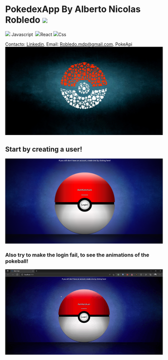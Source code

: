 # PokedexApp By Alberto Nicolas Robledo <img src='https://github.com/RobleMdqDev/PokeDex/blob/main/src/img/poke_ball_icon.jpg' style='width: 20px'>
 <img src='https://camo.githubusercontent.com/01920dc8ff66bdb2cd3bbc4847b3f88c16b706a24a3e2ee8c22b51eace241460/68747470733a2f2f75706c6f61642e77696b696d656469612e6f72672f77696b6970656469612f636f6d6d6f6e732f7468756d622f392f39392f556e6f6666696369616c5f4a6176615363726970745f6c6f676f5f322e7376672f3132303070782d556e6f6666696369616c5f4a6176615363726970745f6c6f676f5f322e7376672e706e67' style='width: 20px'> Javascript ![]()
 <img src='https://camo.githubusercontent.com/22c60db64e6ede1bbc4ecb83d5e020a9039efb4df30886324c4aab9e955de7ed/68747470733a2f2f75706c6f61642e77696b696d656469612e6f72672f77696b6970656469612f636f6d6d6f6e732f7468756d622f342f34372f52656163742e7376672f3132303070782d52656163742e7376672e706e67' style='width: 20px'>React 
 <img src='https://camo.githubusercontent.com/bd324083a5be53ed27df6319ebcbccc48f0690e7285a71e36f65a24f2b8dcc02/68747470733a2f2f313030306d61726361732e6e65742f77702d636f6e74656e742f75706c6f6164732f323032312f30322f4353532d4c6f676f2e706e67' style='width: 30px'>Css    

Contacto: [Linkedin](https://www.linkedin.com/in/albertorobledomdq/). Email: Robledo.mdp@gmail.com.
PokeApi[](https://pokeapi.co/)    
![Image text](https://github.com/RobleMdqDev/PokeDex/blob/main/src/img/pokeball.jpg)


## Start by creating a user!

![Image text](https://github.com/RobleMdqDev/PokeDex/blob/main/src/img/readme/readme-login.png)

### Also try to make the login fail, to see the animations of the pokeball!

![Image text](https://github.com/RobleMdqDev/PokeDex/blob/main/src/img/readme/fail-login.gif)


##  




